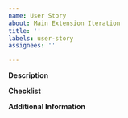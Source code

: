 ```yaml
---
name: User Story
about: Main Extension Iteration
title: ''
labels: user-story
assignees: ''

---
```


**Description**

**Checklist**

**Additional Information**
